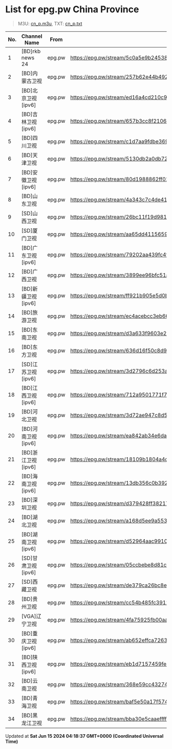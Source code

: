 # List for **epg.pw China Province**

> M3U: [cn_p.m3u](/cn_p.m3u), TXT: [cn_p.txt](/txt/cn_p.txt)

| No. | Channel Name | From | Source |
| --- | ------------ | ---- | ------ |
| 1 | [BD]rkb news 24 | epg.pw | <https://epg.pw/stream/5c0a5e9b24538982f2adc32190019a57ce3b22128142d163af46657413602453.m3u8> |
| 2 | [BD]内蒙古卫视 | epg.pw | <https://epg.pw/stream/257b62e44b49294fba69f1d5689725632ae7d24594234533f23ee7cc1cc49c63.m3u8> |
| 3 | [BD]北京卫视[ipv6] | epg.pw | <https://epg.pw/stream/ed16a4cd210c9f9d6204ddc6fb5def63a1c54b60114fb61679e61363edea068b.m3u8> |
| 4 | [BD]吉林卫视[ipv6] | epg.pw | <https://epg.pw/stream/657b3cc8f2106d0e0b52d0bc7f0e15db544b37b3e86bf5f486f351b9db61fa2e.m3u8> |
| 5 | [BD]四川卫视 | epg.pw | <https://epg.pw/stream/c1d7aa9fdbe369ae7c3242d0dade547b7987e1e37e7e2098a45e794c3296f862.ctv> |
| 6 | [BD]天津卫视 | epg.pw | <https://epg.pw/stream/5130db2a0db7213cccda6a66743eccb8ca7db6b5b8c54e87636fdd0b694ce979.ctv> |
| 7 | [BD]安徽卫视[ipv6] | epg.pw | <https://epg.pw/stream/80d1988862ff0162fdab6745b126a3a69d563855cbc5df750cd96b6424ea16a1.m3u8> |
| 8 | [BD]山东卫视 | epg.pw | <https://epg.pw/stream/4a343c7c4de4157d46c357cae28382364d74d1884942cf09bd212bfce4beeb7b.m3u8> |
| 9 | [SD]山西卫视 | epg.pw | <https://epg.pw/stream/26bc11f19d981a15cde7badbe86ce9030af5cb1f8a4bf8c8e454c2b11e14f962.m3u8> |
| 10 | [SD]厦门卫视 | epg.pw | <https://epg.pw/stream/aa65dd411565991ace44f9e5934bd018fdd52122e052d471a363b6ee839e1079.m3u8> |
| 11 | [BD]广东卫视[ipv6] | epg.pw | <https://epg.pw/stream/79202aa439fc4fb94a8304f8608737f7cff1626f2b42aa6d5552ecfc2bcacbaf.m3u8> |
| 12 | [BD]广西卫视 | epg.pw | <https://epg.pw/stream/3899ee96bfc51a8e53baa9d48c86b9b9a52907112fffcb33e94df2c05cc02d3c.m3u8> |
| 13 | [BD]新疆卫视[ipv6] | epg.pw | <https://epg.pw/stream/ff921b905e5d0b1628a06f833e0de3632ce26572350b4c077f113e171d27bffe.m3u8> |
| 14 | [BD]旅游卫视 | epg.pw | <https://epg.pw/stream/ec4acebcc3eb66ea9f23a8f9024848115d27c6d85681b6142fe5b7359851b2bb.m3u8> |
| 15 | [BD]东南卫视 | epg.pw | <https://epg.pw/stream/d3a633f9603e282ecb78c53b3220a5cc6d4ae302a789711407a0794bc0c79c00.m3u8> |
| 16 | [BD]东方卫视 | epg.pw | <https://epg.pw/stream/636d16f50c8d96b05c6c11994cc91e361e669419cee31b183d4568b76f288d08.ctv> |
| 17 | [SD]江苏卫视[ipv6] | epg.pw | <https://epg.pw/stream/3d2796c6d253a8ce33491f776f534920256a756f0201e24e9d25b4c404ec2daa.m3u8> |
| 18 | [BD]江西卫视[ipv6] | epg.pw | <https://epg.pw/stream/712a9501771f77767d38d69d884e87056ee0cb44e57bb3f4e75f50d3d0ab05fb.m3u8> |
| 19 | [BD]河北卫视 | epg.pw | <https://epg.pw/stream/3d72ae947c8d574411b9d26bc49ef1b6e8c2c5bf3a55c97df0b37f0af5080a99.m3u8> |
| 20 | [BD]河南卫视[ipv6] | epg.pw | <https://epg.pw/stream/ea842ab34e6da31e0eae5bd8be6c4b7d67f0b0c214efaca7ff2c5a1718f7fe55.m3u8> |
| 21 | [BD]浙江卫视[ipv6] | epg.pw | <https://epg.pw/stream/18109b1804a4d4c8acd2a83f3256b7495a047d7f5cf918ef92febd030933bfc2.m3u8> |
| 22 | [BD]海南卫视[ipv6] | epg.pw | <https://epg.pw/stream/13db356c0b392d00d91868541b8e5b62ef81bc91f1ab1f35444739650b5b1420.m3u8> |
| 23 | [BD]深圳卫视 | epg.pw | <https://epg.pw/stream/d379428ff38217ba5212dcd1949647ac1e4382f306b14a380bf60b7b056b4a2b.m3u8> |
| 24 | [BD]湖北卫视 | epg.pw | <https://epg.pw/stream/a168d5ee9a5535ed5d363fe5b921fc96b8e59faeb98d0a1780505ad1384b0a00.m3u8> |
| 25 | [BD]湖南卫视[ipv6] | epg.pw | <https://epg.pw/stream/d52964aac9910bfbdd885e0138b82fe305407bea3bb18b1f38f97190e60ec9b5.m3u8> |
| 26 | [SD]甘肃卫视[ipv6] | epg.pw | <https://epg.pw/stream/05ccbebe8d81cf91ecf4347845f6f0b42fed4bab4071195b0a4f735a80c386bd.m3u8> |
| 27 | [SD]西藏卫视 | epg.pw | <https://epg.pw/stream/de379ca26bc8e110b63a57f9d4b17db2fdb54047b99679d4c5434d1330b3d0d9.m3u8> |
| 28 | [BD]贵州卫视 | epg.pw | <https://epg.pw/stream/cc54b485fc3912265c9dbb24fe2b6d1ba2b65412d0ff45b904bc4d53ea02bf67.ctv> |
| 29 | [VGA]辽宁卫视 | epg.pw | <https://epg.pw/stream/4fa75925fb00aa051c6819346628eb0cd8bafd14f8231c9166b8a5209111db07.m3u8> |
| 30 | [BD]重庆卫视[ipv6] | epg.pw | <https://epg.pw/stream/ab652effca726310b82c8a321edfa861029f896ef612cbed788dd4c907c075aa.m3u8> |
| 31 | [BD]陕西卫视[ipv6] | epg.pw | <https://epg.pw/stream/eb1d7157459fe4c37bbfad23252b85ab628f4e3d14d81aea7b4a014d2658ae41.m3u8> |
| 32 | [BD]云南卫视 | epg.pw | <https://epg.pw/stream/368e59cc43274d4c5380dfd940d1f40ee03a4b9cb5b1648b01c42b47f2516d8b.ctv> |
| 33 | [BD]青海卫视 | epg.pw | <https://epg.pw/stream/baf5e50a17f574f86c96810d5d2eebbbc3570ca5f5a35d953837040845c89726.ctv> |
| 34 | [BD]黑龙江卫视 | epg.pw | <https://epg.pw/stream/bba30e5caaeffff57cecd7e3145d77937bb135028de2be19ffe2f644858124ca.m3u8> |

Updated at **Sat Jun 15 2024 04:18:37 GMT+0000 (Coordinated Universal Time)**
